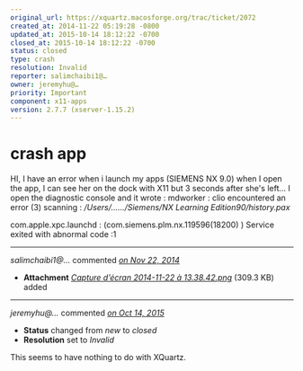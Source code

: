 ```yaml
---
original_url: https://xquartz.macosforge.org/trac/ticket/2072
created_at: 2014-11-22 05:19:28 -0800
updated_at: 2015-10-14 18:12:22 -0700
closed_at: 2015-10-14 18:12:22 -0700
status: closed
type: crash
resolution: Invalid
reporter: salimchaibi1@…
owner: jeremyhu@…
priority: Important
component: x11-apps
version: 2.7.7 (xserver-1.15.2)
---
```


crash app
=========


HI,
I have an error when i launch my apps (SIEMENS NX 9.0) when I open the app, I can see her on the dock with X11 but 3 seconds after she's left...
I open the diagnostic console and it wrote :
mdworker :
clio encountered an error (3) scanning : */Users/....../Siemens/NX Learning Edition90/history.pax*

com.apple.xpc.launchd : (com.siemens.plm.nx.119596(18200) ) Service exited with abnormal code :1



---

*salimchaibi1@…* commented *[on Nov 22, 2014](https://xquartz.macosforge.org/trac/attachment/ticket/2072/Capture%20d%E2%80%99%C3%A9cran%202014-11-22%20%C3%A0%2013.38.42.png "November 22, 2014 at 5:19 AM PST")*

-   **Attachment** *[Capture d’écran 2014-11-22 à 13.38.42.png](../attachment/ticket/2072/Capture%20d%E2%80%99%C3%A9cran%202014-11-22%20%C3%A0%2013.38.42.png)* (309.3 KB) added



---

*jeremyhu@…* commented *[on Oct 14, 2015](https://xquartz.macosforge.org/trac/ticket/2072#comment:414 "October 14, 2015 at 6:12 PM PDT")*

-   **Status** changed from *new* to *closed*
-   **Resolution** set to *Invalid*

This seems to have nothing to do with XQuartz.



